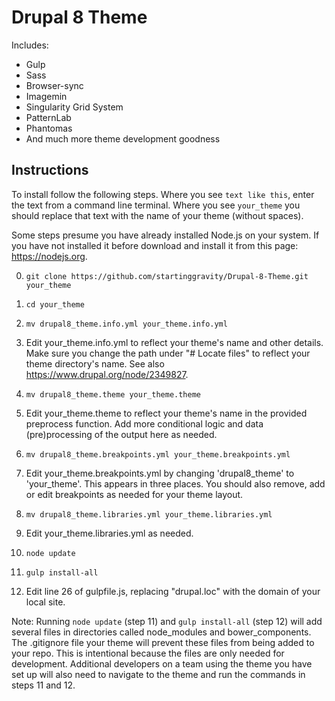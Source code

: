 # Drupal 8 Theme

Includes:
* Gulp
* Sass
* Browser-sync
* Imagemin
* Singularity Grid System
* PatternLab
* Phantomas
* And much more theme development goodness

## Instructions

To install follow the following steps. Where you see `text like this`, enter the text from a command line terminal. Where you see `your_theme` you should replace that text with the name of your theme (without spaces).

Some steps presume you have already installed Node.js on your system. If you have not installed it before download and install it from this page: https://nodejs.org.

0. `git clone https://github.com/startinggravity/Drupal-8-Theme.git your_theme`

0. `cd your_theme`

0. `mv drupal8_theme.info.yml your_theme.info.yml`

0. Edit your_theme.info.yml to reflect your theme's name and other details. Make sure you change the path under "# Locate files" to reflect your theme directory's name. See also https://www.drupal.org/node/2349827.

0. `mv drupal8_theme.theme your_theme.theme`

0. Edit your_theme.theme to reflect your theme's name in the provided preprocess function. Add more conditional logic
and data (pre)processing of the output here as needed.

0. `mv drupal8_theme.breakpoints.yml your_theme.breakpoints.yml`

0. Edit your_theme.breakpoints.yml by changing 'drupal8_theme' to 'your_theme'. This appears in three places. You should also remove, add or edit breakpoints as needed for your theme layout.

0. `mv drupal8_theme.libraries.yml your_theme.libraries.yml`

0. Edit your_theme.libraries.yml as needed.

0. `node update`

0. `gulp install-all`

0. Edit line 26 of gulpfile.js, replacing "drupal.loc" with the domain of your local site.

Note: Running `node update` (step 11) and `gulp install-all` (step 12) will add several files in directories called node_modules and bower_components. The .gitignore file your theme will prevent these files from being added to your repo. This is intentional because the files are only needed for development. Additional developers on a team using the theme you have set up will also need to navigate to the theme and run the commands in steps 11 and 12.
